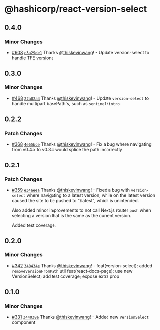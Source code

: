 # @hashicorp/react-version-select

## 0.4.0

### Minor Changes

- [#608](https://github.com/hashicorp/react-components/pull/608) [`c3a29de1`](https://github.com/hashicorp/react-components/commit/c3a29de1668098ff74c269073343631a378dcf1c) Thanks [@thiskevinwang](https://github.com/thiskevinwang)! - Update version-select to handle TFE versions

## 0.3.0

### Minor Changes

- [#468](https://github.com/hashicorp/react-components/pull/468) [`22a02a4`](https://github.com/hashicorp/react-components/commit/22a02a47f5dcac983e98f0f3096cf0a785447f7d) Thanks [@thiskevinwang](https://github.com/thiskevinwang)! - Update `version-select` to handle multipart basePath's, such as `sentinel/intro`

## 0.2.2

### Patch Changes

- [#368](https://github.com/hashicorp/react-components/pull/368) [`4e65bce`](https://github.com/hashicorp/react-components/commit/4e65bcef5e570f8634e14d46439a5e50bc84796f) Thanks [@thiskevinwang](https://github.com/thiskevinwang)! - Fix a bug where navigating from v0.4.x to v0.3.x would splice the path incorrectly

## 0.2.1

### Patch Changes

- [#359](https://github.com/hashicorp/react-components/pull/359) [`e34aeea`](https://github.com/hashicorp/react-components/commit/e34aeeafc1eab1b5ec39a75425b3bd9a207a8bfa) Thanks [@thiskevinwang](https://github.com/thiskevinwang)! - Fixed a bug with `version-select` where navigating to a latest version, while on the latest version caused the site to be pushed to "/latest", which is unintended.

  Also added minor improvements to not call Next.js router `push` when selecting a version that is the same as the current version.

  Added test coverage.

## 0.2.0

### Minor Changes

- [#342](https://github.com/hashicorp/react-components/pull/342) [`348434e`](https://github.com/hashicorp/react-components/commit/348434ee9490944626f77291082f8130c00a607a) Thanks [@thiskevinwang](https://github.com/thiskevinwang)! - feat(version-select): added `removeVersionFromPath` util
  feat(react-docs-page): use new VersionSelect; add test coverage; expose extra prop

## 0.1.0

### Minor Changes

- [#331](https://github.com/hashicorp/react-components/pull/331) [`344038e`](https://github.com/hashicorp/react-components/commit/344038ebbd38f659d15395b72fb52555f8cb6e39) Thanks [@thiskevinwang](https://github.com/thiskevinwang)! - Added new `VersionSelect` component
